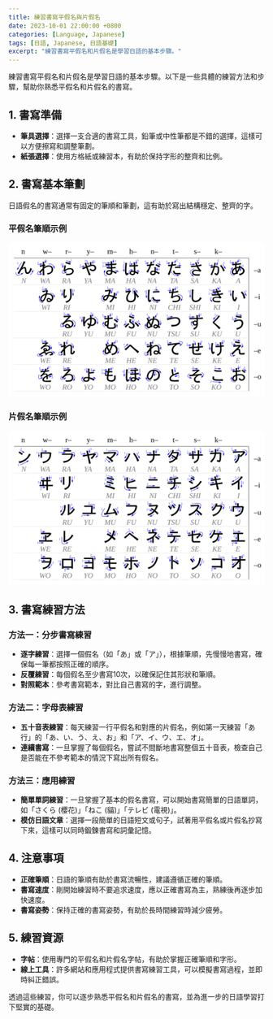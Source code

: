 ```yaml
---
title: 練習書寫平假名與片假名
date: 2023-10-01 22:00:00 +0800
categories: [Language, Japanese]
tags: [日語, Japanese, 日語基礎] 
excerpt: "練習書寫平假名和片假名是學習日語的基本步驟。"
---
```


練習書寫平假名和片假名是學習日語的基本步驟。以下是一些具體的練習方法和步驟，幫助你熟悉平假名和片假名的書寫。

## **1. 書寫準備**
- **筆具選擇**：選擇一支合適的書寫工具，鉛筆或中性筆都是不錯的選擇，這樣可以方便擦寫和調整筆劃。
- **紙張選擇**：使用方格紙或練習本，有助於保持字形的整齊和比例。

## **2. 書寫基本筆劃**
日語假名的書寫通常有固定的筆順和筆劃，這有助於寫出結構穩定、整齊的字。

### **平假名筆順示例**

![http-bw](/assets/svg/Table_hiragana.svg)

### **片假名筆順示例**

![http-bw](/assets/svg/Table_katakana.svg)

## **3. 書寫練習方法**

### **方法一：分步書寫練習**
- **逐字練習**：選擇一個假名（如「あ」或「ア」），根據筆順，先慢慢地書寫，確保每一筆都按照正確的順序。
- **反覆練習**：每個假名至少書寫10次，以確保記住其形狀和筆順。
- **對照範本**：參考書寫範本，對比自己書寫的字，進行調整。

### **方法二：字母表練習**
- **五十音表練習**：每天練習一行平假名和對應的片假名，例如第一天練習「あ行」的「あ、い、う、え、お」和「ア、イ、ウ、エ、オ」。
- **連續書寫**：一旦掌握了每個假名，嘗試不間斷地書寫整個五十音表，檢查自己是否能在不參考範本的情況下寫出所有假名。

### **方法三：應用練習**
- **簡單單詞練習**：一旦掌握了基本的假名書寫，可以開始書寫簡單的日語單詞，如「さくら (櫻花)」「ねこ (貓)」「テレビ (電視)」。
- **模仿日語文章**：選擇一段簡單的日語短文或句子，試著用平假名或片假名抄寫下來，這樣可以同時鍛鍊書寫和詞彙記憶。

## **4. 注意事項**
- **正確筆順**：日語的筆順有助於書寫流暢性，建議遵循正確的筆順。
- **書寫速度**：剛開始練習時不要追求速度，應以正確書寫為主，熟練後再逐步加快速度。
- **書寫姿勢**：保持正確的書寫姿勢，有助於長時間練習時減少疲勞。

## **5. 練習資源**
- **字帖**：使用專門的平假名和片假名字帖，有助於掌握正確筆順和字形。
- **線上工具**：許多網站和應用程式提供書寫練習工具，可以模擬書寫過程，並即時糾正錯誤。

透過這些練習，你可以逐步熟悉平假名和片假名的書寫，並為進一步的日語學習打下堅實的基礎。
